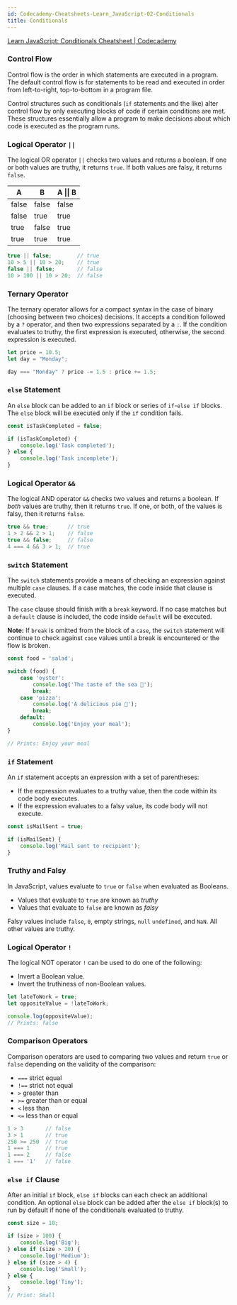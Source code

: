 ```yaml
---
id: Codecademy-Cheatsheets-Learn_JavaScript-02-Conditionals
title: Conditionals
---
```




[Learn JavaScript: Conditionals Cheatsheet | Codecademy](https://www.codecademy.com/learn/introduction-to-javascript/modules/learn-javascript-control-flow/cheatsheet)



### Control Flow

Control flow is the order in which statements are executed in a program. The default control flow is for statements to be read and executed in order from left-to-right, top-to-bottom in a program file. 

Control structures such as conditionals (`if` statements and the like) alter control flow by only executing blocks of code if certain conditions are met. These structures essentially allow a program to make decisions about which code is executed as the program runs.



### Logical Operator `||`

The logical OR operator `||` checks two values and returns a boolean. If one or both values are truthy, it returns `true`. If both values are falsy, it returns `false`.

| A     | B     | A \|\| B |
| ----- | ----- | -------- |
| false | false | false    |
| false | true  | true     |
| true  | false | true     |
| true  | true  | true     |

```js
true || false;        // true
10 > 5 || 10 > 20;    // true
false || false;       // false
10 > 100 || 10 > 20;  // false
```



### Ternary Operator

The ternary operator allows for a compact syntax in the case of binary (choosing between two choices) decisions. It accepts a condition followed by a `?` operator, and then two expressions separated by a `:`. If the condition evaluates to truthy, the first expression is executed, otherwise, the second expression is executed.

```js
let price = 10.5;
let day = "Monday";

day === "Monday" ? price -= 1.5 : price += 1.5;
```



### `else` Statement

An `else` block can be added to an `if` block or series of `if`-`else if` blocks. The `else` block will be executed only if the `if` condition fails.

```js
const isTaskCompleted = false;

if (isTaskCompleted) {
    console.log('Task completed');
} else {
    console.log('Task incomplete');
}
```



### Logical Operator `&&`

The logical AND operator `&&` checks two values and returns a boolean. If *both* values are truthy, then it returns `true`. If one, or both, of the values is falsy, then it returns `false`. 

```js
true && true;      // true
1 > 2 && 2 > 1;    // false
true && false;     // false
4 === 4 && 3 > 1;  // true
```



### `switch` Statement

The `switch` statements provide a means of checking an expression against multiple `case` clauses. If a case matches, the code inside that clause is executed. 

The `case` clause should finish with a `break` keyword. If no case matches but a `default` clause is included, the code inside `default` will be executed. 

**Note:** If `break` is omitted from the block of a `case`, the `switch` statement will continue to check against `case` values until a break is encountered or the flow is broken.

```js
const food = 'salad';

switch (food) {
    case 'oyster':
        console.log('The taste of the sea 🦪');
        break;
    case 'pizza':
        console.log('A delicious pie 🍕');
        break;
    default:
        console.log('Enjoy your meal');
}

// Prints: Enjoy your meal
```



### `if` Statement

An `if` statement accepts an expression with a set of parentheses:

- If the expression evaluates to a truthy value, then the code within its code body executes.
- If the expression evaluates to a falsy value, its code body will not execute. 

```js
const isMailSent = true;

if (isMailSent) {
    console.log('Mail sent to recipient');
}
```



### Truthy and Falsy

In JavaScript, values evaluate to `true` or `false` when evaluated as Booleans.

- Values that evaluate to `true` are known as *truthy* 
- Values that evaluate to `false` are known as *falsy* 

Falsy values include `false`, `0`, empty strings, `null` `undefined`, and `NaN`. All other values are truthy.



### Logical Operator `!`

The logical NOT operator `!` can be used to do one of the following:

- Invert a Boolean value.
- Invert the truthiness of non-Boolean values.

```js
let lateToWork = true;
let oppositeValue = !lateToWork;

console.log(oppositeValue);
// Prints: false
```



### Comparison Operators

Comparison operators are used to comparing two values and return `true` or `false` depending on the validity of the comparison:

- `===` strict equal
- `!==` strict not equal
- `>` greater than
- `>=` greater than or equal
- `<` less than
- `<=` less than or equal

```js
1 > 3       // false
3 > 1       // true
250 >= 250  // true
1 === 1     // true
1 === 2     // false
1 === '1'   // false
```



### `else if` Clause

After an initial `if` block, `else if` blocks can each check an additional condition. An optional `else` block can be added after the `else if` block(s) to run by default if none of the conditionals evaluated to truthy. 

```js
const size = 10;

if (size > 100) {
    console.log('Big');
} else if (size > 20) {
    console.log('Medium');
} else if (size > 4) {
    console.log('Small');
} else {
    console.log('Tiny');
}
// Print: Small
```

